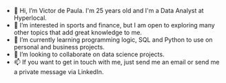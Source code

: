 - 👋 Hi, I’m Victor de Paula. I'm 25 years old and I'm a Data Analyst at Hyperlocal.
- 👀 I’m interested in sports and finance, but I am open to exploring many other topics that add great knowledge to me.
- 🌱 I’m currently learning programming logic, SQL and Python to use on personal and business projects.
- 💞️ I’m looking to collaborate on data science projects.
- 📫 If you want to get in touch with me, just send me an email or send me a private message via LinkedIn.

<!---
depaulasilva/depaulasilva is a ✨ special ✨ repository because its `README.md` (this file) appears on your GitHub profile.
You can click the Preview link to take a look at your changes.
--->
